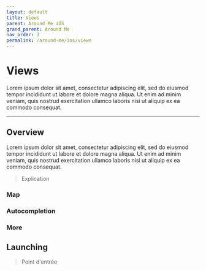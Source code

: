 ```yaml
---
layout: default
title: Views
parent: Around Me iOS
grand_parent: Around Me
nav_order: 3
permalink: /around-me/ios/views
---
```


# Views

Lorem ipsum dolor sit amet, consectetur adipiscing elit, sed do eiusmod tempor incididunt ut labore et dolore magna aliqua. Ut enim ad minim veniam, quis nostrud exercitation ullamco laboris nisi ut aliquip ex ea commodo consequat.

---

## Overview

Lorem ipsum dolor sit amet, consectetur adipiscing elit, sed do eiusmod tempor incididunt ut labore et dolore magna aliqua. Ut enim ad minim veniam, quis nostrud exercitation ullamco laboris nisi ut aliquip ex ea commodo consequat.
> Explication

### Map

### Autocompletion

### More

## Launching
> Point d'entrée